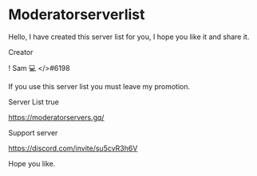 # Moderatorserverlist
Hello, I have created this server list for you, I hope you like it and share it.

Creator

! Sam 💻 </>#6198

If you use this server list you must leave my promotion.

Server List true

https://moderatorservers.gq/

Support server

https://discord.com/invite/su5cvR3h6V

Hope you like.
